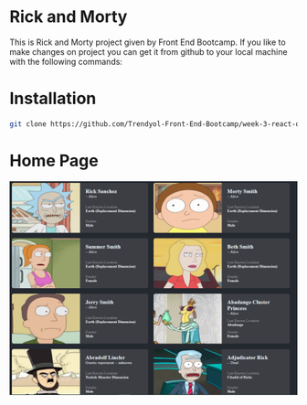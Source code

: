 # Rick and Morty

This is Rick and Morty project given by Front End Bootcamp. If you like to make changes on project you can get it from github to your local machine with the following commands:

# Installation

```bash
git clone https://github.com/Trendyol-Front-End-Bootcamp/week-3-react-onur-inan.git
```

# Home Page

![screenshot for homepage](https://github.com/Trendyol-Front-End-Bootcamp/week-3-react-onur-inan/blob/main/screenShots/homePage.PNG)

